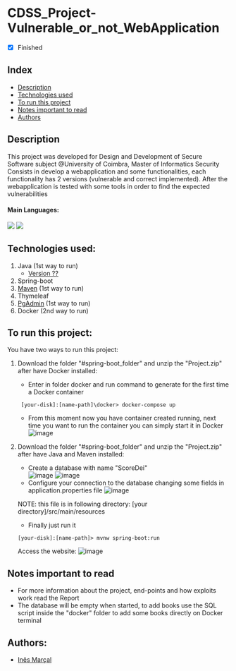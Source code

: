 # CDSS_Project-Vulnerable_or_not_WebApplication
- [x] Finished

## Index
- [Description](#description)
- [Technologies used](#technologies-used)
- [To run this project](#to-run-this-project)
- [Notes important to read](#notes-important-to-read)
- [Authors](#authors)

## Description
This project was developed for Design and Development of Secure Software subject @University of Coimbra, Master of Informatics Security <br>
Consists in develop a webapplication and some functionalities, each functionality has 2 versions (vulnerable and correct implemented). After the webapplication is tested with some tools in order to find the expected vulnerabilities

#### Main Languages:
![](https://img.shields.io/badge/Java-333333?style=flat&logo=java&logoColor=FFFFFF) 
![](https://img.shields.io/badge/HTML-333333?style=flat&logo=html5&logoColor=E67925)

## Technologies used:
1. Java (1st way to run)
    - [Version ??](https://www.oracle.com/java/technologies/downloads/) 
2. Spring-boot 
3. [Maven](https://maven.apache.org/download.cgi) (1st way to run)
4. Thymeleaf
5. [PgAdmin](https://www.pgadmin.org/download/) (1st way to run)
6. Docker (2nd way to run)

## To run this project:
You have two ways to run this project:
1. Download the folder "#spring-boot_folder" and unzip the "Project.zip" after have Docker installed:
   * Enter in folder docker and run command to generate for the first time a Docker container
   ```shellscript
    [your-disk]:[name-path]\docker> docker-compose up
    ```
   * From this moment now you have container created running, next time you want to run the container you can simply start it in Docker
   ![image](https://i.imgur.com/TZLhj6I.png)

2. Download the folder "#spring-boot_folder" and unzip the "Project.zip" after have Java and Maven installed:
   * Create a database with name "ScoreDei"<br>
   ![image](https://i.imgur.com/NAsDm2g.png)
   ![image](https://i.imgur.com/HlNLZM8.png)
   * Configure your connection to the database changing some fields in application.properties file
   ![image](https://i.imgur.com/niv9ysU.png)
   
   NOTE: this file is in following directory: [your directory]/src/main/resources
   * Finally just run it
    ```shellscript
    [your-disk]:[name-path]> mvnw spring-boot:run
    ```
    Access the website:
    ![image](https://i.imgur.com/eYKv7tA.png)

## Notes important to read
- For more information about the project, end-points and how exploits work read the Report
- The database will be empty when started, to add books use the SQL script inside the "docker" folder to add some books directly on Docker terminal

## Authors:
- [Inês Marçal](https://github.com/inesmarcal)
